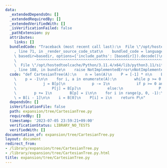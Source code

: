 ```yaml
---
data:
  _extendedDependsOn: []
  _extendedRequiredBy: []
  _extendedVerifiedWith: []
  _isVerificationFailed: false
  _pathExtension: py
  attributes:
    links: []
  bundledCode: "Traceback (most recent call last):\n  File \"/opt/hostedtoolcache/Python/3.11.4/x64/lib/python3.11/site-packages/onlinejudge_verify/documentation/build.py\"\
    , line 71, in _render_source_code_stat\n    bundled_code = language.bundle(stat.path,\
    \ basedir=basedir, options={'include_paths': [basedir]}).decode()\n          \
    \         ^^^^^^^^^^^^^^^^^^^^^^^^^^^^^^^^^^^^^^^^^^^^^^^^^^^^^^^^^^^^^^^^^^^^^^^^^^^^^^^^^\n\
    \  File \"/opt/hostedtoolcache/Python/3.11.4/x64/lib/python3.11/site-packages/onlinejudge_verify/languages/python.py\"\
    , line 108, in bundle\n    raise NotImplementedError\nNotImplementedError\n"
  code: "def CartesianTree(A):\n    n = len(A)\n    P = [-1] * n\n    B = [-1] * n\n\
    \    p = -1\n\n    for i, a in enumerate(A):\n        while p >= 0 and a < A[B[p]]:\n\
    \            j = B[p]\n            p -= 1\n            if p >= 0 and a < A[B[p]]:\n\
    \                P[j] = B[p]\n            else:\n                P[j] = i\n\n\
    \        p += 1\n        B[p] = i\n\n    for i in range(p, 0, -1):\n        P[B[i]]\
    \ = B[i - 1]\n\n    i = B[0]\n    P[i] = i\n    return P\n"
  dependsOn: []
  isVerificationFile: false
  path: expansion/tree/CartesianTree.py
  requiredBy: []
  timestamp: '2023-07-05 23:59:21+09:00'
  verificationStatus: LIBRARY_NO_TESTS
  verifiedWith: []
documentation_of: expansion/tree/CartesianTree.py
layout: document
redirect_from:
- /library/expansion/tree/CartesianTree.py
- /library/expansion/tree/CartesianTree.py.html
title: expansion/tree/CartesianTree.py
---
```

